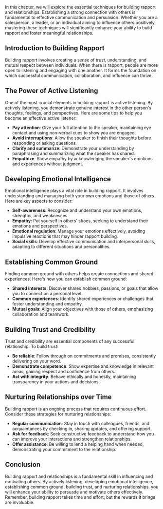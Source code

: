 
In this chapter, we will explore the essential techniques for building rapport and relationships. Establishing a strong connection with others is fundamental to effective communication and persuasion. Whether you are a salesperson, a leader, or an individual aiming to influence others positively, mastering these techniques will significantly enhance your ability to build rapport and foster meaningful relationships.

Introduction to Building Rapport
--------------------------------

Building rapport involves creating a sense of trust, understanding, and mutual respect between individuals. When there is rapport, people are more open to listening and engaging with one another. It forms the foundation on which successful communication, collaboration, and influence can thrive.

The Power of Active Listening
-----------------------------

One of the most crucial elements in building rapport is active listening. By actively listening, you demonstrate genuine interest in the other person's thoughts, feelings, and perspectives. Here are some tips to help you become an effective active listener:

* **Pay attention**: Give your full attention to the speaker, maintaining eye contact and using non-verbal cues to show you are engaged.
* **Avoid interruptions**: Allow the speaker to finish their thoughts before responding or asking questions.
* **Clarify and summarize**: Demonstrate your understanding by paraphrasing and summarizing what the speaker has shared.
* **Empathize**: Show empathy by acknowledging the speaker's emotions and experiences without judgment.

Developing Emotional Intelligence
---------------------------------

Emotional intelligence plays a vital role in building rapport. It involves understanding and managing both your own emotions and those of others. Here are key aspects to consider:

* **Self-awareness**: Recognize and understand your own emotions, strengths, and weaknesses.
* **Empathy**: Put yourself in others' shoes, seeking to understand their emotions and perspectives.
* **Emotional regulation**: Manage your emotions effectively, avoiding impulsive reactions that may hinder rapport building.
* **Social skills**: Develop effective communication and interpersonal skills, adapting to different situations and personalities.

Establishing Common Ground
--------------------------

Finding common ground with others helps create connections and shared experiences. Here's how you can establish common ground:

* **Shared interests**: Discover shared hobbies, passions, or goals that allow you to connect on a personal level.
* **Common experiences**: Identify shared experiences or challenges that foster understanding and empathy.
* **Mutual goals**: Align your objectives with those of others, emphasizing collaboration and teamwork.

Building Trust and Credibility
------------------------------

Trust and credibility are essential components of any successful relationship. To build trust:

* **Be reliable**: Follow through on commitments and promises, consistently delivering on your word.
* **Demonstrate competence**: Show expertise and knowledge in relevant areas, gaining respect and confidence from others.
* **Act with integrity**: Behave ethically and honestly, maintaining transparency in your actions and decisions.

Nurturing Relationships over Time
---------------------------------

Building rapport is an ongoing process that requires continuous effort. Consider these strategies for nurturing relationships:

* **Regular communication**: Stay in touch with colleagues, friends, and acquaintances by checking in, sharing updates, and offering support.
* **Ask for feedback**: Seek constructive feedback to understand how you can improve your interactions and strengthen relationships.
* **Offer assistance**: Be willing to lend a helping hand when needed, demonstrating your commitment to the relationship.

Conclusion
----------

Building rapport and relationships is a fundamental skill in influencing and motivating others. By actively listening, developing emotional intelligence, establishing common ground, building trust, and nurturing relationships, you will enhance your ability to persuade and motivate others effectively. Remember, building rapport takes time and effort, but the rewards it brings are invaluable.
